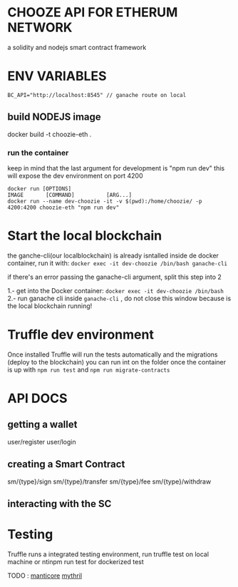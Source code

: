 # CHOOZE API FOR ETHERUM NETWORK
a solidity and nodejs smart contract framework

# ENV VARIABLES

```
BC_API="http://localhost:8545" // ganache route on local

```

## build NODEJS image 
docker build -t choozie-eth .

### run the container
keep in mind that the last argument for development is "npm run dev" this will expose the dev environment on port 4200

```
docker run [OPTIONS]                                                      IMAGE       [COMMAND]          [ARG...]
docker run --name dev-choozie -it -v $(pwd):/home/choozie/ -p 4200:4200 choozie-eth "npm run dev"
```

# Start the local blockchain
the ganche-cli(our localblockchain) is already isntalled inside de docker container, run it with: 
`docker exec -it dev-choozie /bin/bash ganache-cli`

if there's an error passing the ganache-cli argument, split this step into 2

1.- get into the Docker container: 
`docker exec -it dev-choozie /bin/bash`
2.- run ganache cli inside 
`ganache-cli` , do not close this window because is the local blockchain running!

# Truffle dev environment
Once installed Truffle will run the tests automatically and the migrations (deploy to the blockchain)
you can run int on the folder once the container is up with `npm run test` and `npm run migrate-contracts`

# API DOCS

## getting a wallet
  user/register
  user/login
## creating a Smart Contract
  sm/{type}/sign
  sm/{type}/transfer
  sm/{type}/fee
  sm/{type}/withdraw
## interacting with the SC

# Testing
Truffle runs a integrated testing environment, run truffle test on local machine or ntinpm run test for dockerized test

TODO :
[manticore](https://medium.com/haloblock/introduction-to-manticore-a-symbolic-analysis-tool-for-smart-contract-9de08dae4e1e)
[mythril](https://medium.com/haloblock/how-to-install-mythril-a-smart-contract-security-tool-tutorial-4876991a823c)
